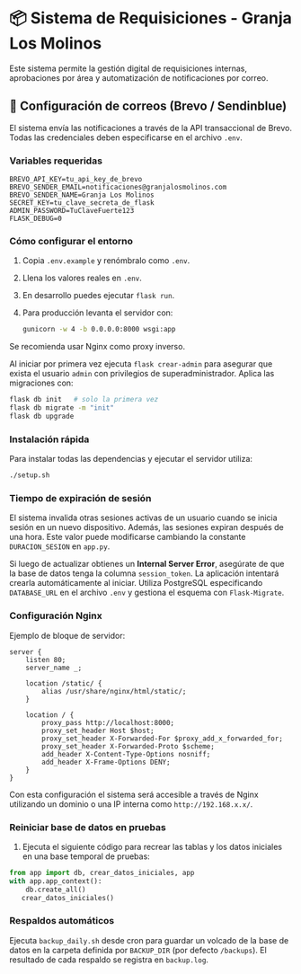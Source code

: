 # 📦 Sistema de Requisiciones - Granja Los Molinos

Este sistema permite la gestión digital de requisiciones internas, aprobaciones por área y automatización de notificaciones por correo.

## 📧 Configuración de correos (Brevo / Sendinblue)

El sistema envía las notificaciones a través de la API transaccional de Brevo. Todas las credenciales deben especificarse en el archivo `.env`.

### Variables requeridas

```env
BREVO_API_KEY=tu_api_key_de_brevo
BREVO_SENDER_EMAIL=notificaciones@granjalosmolinos.com
BREVO_SENDER_NAME=Granja Los Molinos
SECRET_KEY=tu_clave_secreta_de_flask
ADMIN_PASSWORD=TuClaveFuerte123
FLASK_DEBUG=0
```

### Cómo configurar el entorno
1. Copia `.env.example` y renómbralo como `.env`.
2. Llena los valores reales en `.env`.
3. En desarrollo puedes ejecutar `flask run`.
4. Para producción levanta el servidor con:

   ```bash
   gunicorn -w 4 -b 0.0.0.0:8000 wsgi:app
   ```

Se recomienda usar Nginx como proxy inverso.

Al iniciar por primera vez ejecuta `flask crear-admin` para
asegurar que exista el usuario `admin` con privilegios de superadministrador.
Aplica las migraciones con:

```bash
flask db init   # solo la primera vez
flask db migrate -m "init"
flask db upgrade
```

### Instalación rápida

Para instalar todas las dependencias y ejecutar el servidor utiliza:

```bash
./setup.sh
```

### Tiempo de expiración de sesión

El sistema invalida otras sesiones activas de un usuario cuando se inicia sesión
en un nuevo dispositivo. Además, las sesiones expiran después de una hora. Este
valor puede modificarse cambiando la constante `DURACION_SESION` en `app.py`.

Si luego de actualizar obtienes un **Internal Server Error**, asegúrate de que
la base de datos tenga la columna `session_token`. La aplicación intentará
crearla automáticamente al iniciar. Utiliza PostgreSQL especificando
`DATABASE_URL` en el archivo `.env` y gestiona el esquema con `Flask-Migrate`.



### Configuración Nginx

Ejemplo de bloque de servidor:

```nginx
server {
    listen 80;
    server_name _;

    location /static/ {
        alias /usr/share/nginx/html/static/;
    }

    location / {
        proxy_pass http://localhost:8000;
        proxy_set_header Host $host;
        proxy_set_header X-Forwarded-For $proxy_add_x_forwarded_for;
        proxy_set_header X-Forwarded-Proto $scheme;
        add_header X-Content-Type-Options nosniff;
        add_header X-Frame-Options DENY;
    }
}
```

Con esta configuración el sistema será accesible a través de Nginx
utilizando un dominio o una IP interna como `http://192.168.x.x/`.

### Reiniciar base de datos en pruebas

1. Ejecuta el siguiente código para recrear las tablas y los datos iniciales
   en una base temporal de pruebas:

```python
from app import db, crear_datos_iniciales, app
with app.app_context():
    db.create_all()
   crear_datos_iniciales()
```

### Respaldos automáticos

Ejecuta `backup_daily.sh` desde cron para guardar un volcado de la base de datos
en la carpeta definida por `BACKUP_DIR` (por defecto `/backups`). El resultado de
cada respaldo se registra en `backup.log`.
